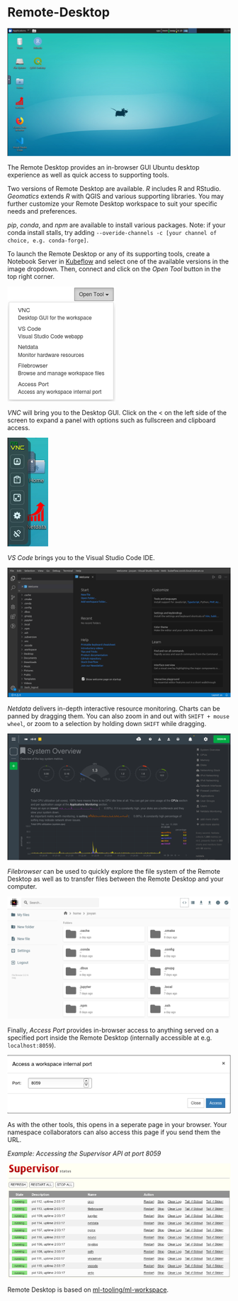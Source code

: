 # Remote-Desktop
![The Remote Desktop](../images/rd_desktop.png)

The Remote Desktop provides an in-browser GUI Ubuntu desktop experience as well as quick access to supporting tools.

Two versions of Remote Desktop are available. *R* includes R and RStudio. *Geomatics* extends *R* with QGIS and various supporting libraries. You may further customize your Remote Desktop workspace to suit your specific needs and preferences.

*pip*, *conda*, and *npm* are available to install various packages. Note: if your conda install stalls, try adding `--overide-channels -c [your channel of choice, e.g. conda-forge]`.

To launch the Remote Desktop or any of its supporting tools, create a Notebook Server in [Kubeflow](./Kubeflow.md) and select one of the available versions in the image dropdown. Then, connect and click on the *Open Tool* button in the top right corner.

![Open Tool](../images/rd_open_tools.png)

*VNC* will bring you to the Desktop GUI. Click on the < on the left side of the screen to expand a panel with options such as fullscreen and clipboard access.

![NoVNC Panel](../images/rd_novnc_panel.png)

*VS Code* brings you to the Visual Studio Code IDE.

![VS Code](../images/rd_vs_code.png)

*Netdata* delivers in-depth interactive resource monitoring. Charts can be panned by dragging them. You can also zoom in and out with `SHIFT + mouse wheel`, or zoom to a selection by holding down `SHIFT` while dragging. 

![Netdata](../images/rd_netdata.png)

*Filebrowser* can be used to quickly explore the file system of the Remote Desktop as well as to transfer files between the Remote Desktop and your computer.

![Filebrowser](../images/rd_filebrowser.png)

Finally, *Access Port* provides in-browser access to anything served on a specified port inside the Remote Desktop (internally accessible at e.g. `localhost:8059`).

![Access Port](../images/rd_access_port.png)

As with the other tools, this opens in a seperate page in your browser. Your namespace collaborators can also access this page if you send them the URL.

*Example: Accessing the Supervisor API at port 8059*

![Supervisor API](../images/rd_supervisor.png)

Remote Desktop is based on [ml-tooling/ml-workspace](https://github.com/ml-tooling/ml-workspace). 